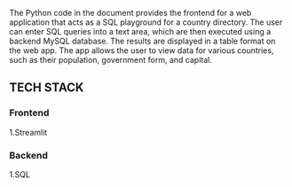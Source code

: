 The Python code in the document provides the frontend for a web application that acts as a SQL playground for a country directory. The user can enter SQL queries into a text area, which are then executed using a backend MySQL database. The results are displayed in a table format on the web app. The app allows the user to view data for various countries, such as their population, government form, and capital.
## TECH STACK
### Frontend
1.Streamlit
### Backend
1.SQL
